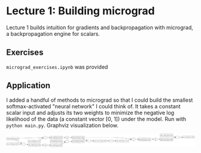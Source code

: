 # Lecture 1: Building micrograd

Lecture 1 builds intuition for gradients and backpropagation with micrograd, a backpropagation engine for scalars. 

## Exercises

`micrograd_exercises.ipynb` was provided

## Application

I added a handful of methods to micrograd so that I could build the smallest softmax-activated "neural network" I could think of. It takes a constant scalar input and adjusts its two weights to 
minimize the negative log likelihood of the data (a constant vector [0, 1]) under the model. Run with `python main.py`. Graphviz visualization below.

![nn-graph](gout.png)





